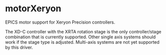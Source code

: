 # motorXeryon
EPICS motor support for Xeryon Precision controllers.

The XD-C controller with the XRTA rotation stage is the only controller/stage combination
that is currently supported. Other single axis systems should work if
the stage type is adjusted. Multi-axis systems are not yet supported by this driver.
